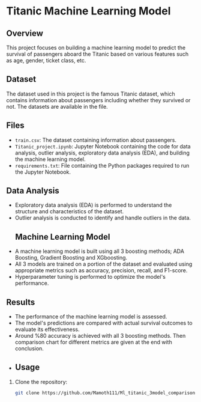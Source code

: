 # Titanic Machine Learning Model

## Overview
This project focuses on building a machine learning model to predict the survival of passengers aboard the Titanic based on various features such as age, gender, ticket class, etc.
## Dataset
The dataset used in this project is the famous Titanic dataset, which contains information about passengers including whether they survived or not. The datasets are available in the file.
## Files
- `train.csv`: The dataset containing information about passengers.
- `Titanic_project.ipynb`: Jupyter Notebook containing the code for data analysis, outlier analysis, exploratory data analysis (EDA), and building the machine learning model.
- `requirements.txt`: File containing the Python packages required to run the Jupyter Notebook.
## Data Analysis
- Exploratory data analysis (EDA) is performed to understand the structure and characteristics of the dataset.
- Outlier analysis is conducted to identify and handle outliers in the data.
  ## Machine Learning Model
- A machine learning model is built using all 3 boosting methods; ADA Boosting, Gradient Boosting and XGboosting.
- All 3 models are trained on a portion of the dataset and evaluated using appropriate metrics such as accuracy, precision, recall, and F1-score.
- Hyperparameter tuning is performed to optimize the model's performance.
## Results
- The performance of the machine learning model is assessed.
- The model's predictions are compared with actual survival outcomes to evaluate its effectiveness.
- Around %80 accuracy is achieved with all 3 boosting methods. Then comparison chart for different metrics are given at the end with conclusion.
- ## Usage
1. Clone the repository:

   ```bash
   git clone https://github.com/Mamoth111/Ml_titanic_3model_comparison.git
